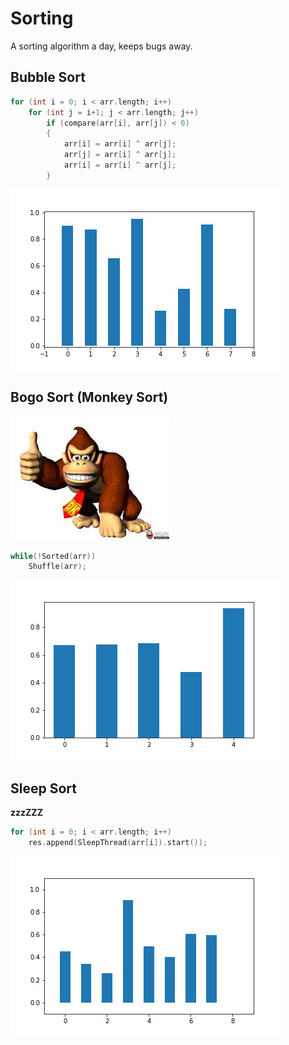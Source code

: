 # Sorting

A sorting algorithm a day, keeps bugs away.

## Bubble Sort

```C
for (int i = 0; i < arr.length; i++)
    for (int j = i+1; j < arr.length; j++)
        if (compare(arr[i], arr[j]) < 0)
        {
            arr[i] = arr[i] ^ arr[j];
            arr[j] = arr[i] ^ arr[j];
            arr[i] = arr[i] ^ arr[j];
        }
```

![bubble](./images/BubbleSort.gif)

## Bogo Sort (Monkey Sort)

![donkeykong](./images/DonkeyKong.jpg)

```c
while(!Sorted(arr))
    Shuffle(arr);
```

![bubble](./images/BogoSort.gif)

## Sleep Sort

**zzzZZZ**

```c
for (int i = 0; i < arr.length; i++)
    res.append(SleepThread(arr[i]).start());
```

![bubble](./images/SleepSort.gif)